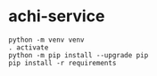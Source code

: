 # achi-service

```
python -m venv venv
. activate
python -m pip install --upgrade pip
pip install -r requirements
```
